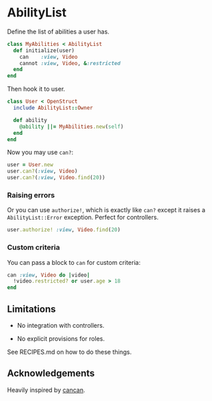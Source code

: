 AbilityList
===========

Define the list of abilities a user has.

``` ruby
class MyAbilities < AbilityList
  def initialize(user)
    can    :view, Video
    cannot :view, Video, &:restricted
  end
end
```

Then hook it to user.

``` ruby
class User < OpenStruct
  include AbilityList::Owner

  def ability
    @ability ||= MyAbilities.new(self)
  end
end
```

Now you may use `can?`:

``` ruby
user = User.new
user.can?(:view, Video)
user.can?(:view, Video.find(20))
```

### Raising errors

Or you can use `authorize!`, which is exactly like `can?` except it raises
a `AbilityList::Error` exception. Perfect for controllers.

``` ruby
user.authorize! :view, Video.find(20)
```

### Custom criteria

You can pass a block to `can` for custom criteria:

``` ruby
can :view, Video do |video|
  !video.restricted? or user.age > 18
end
```

Limitations
-----------

 * No integration with controllers.

 * No explicit provisions for roles.
 
See RECIPES.md on how to do these things.

Acknowledgements
----------------

Heavily inspired by [cancan](https://github.com/ryanb/cancan).
